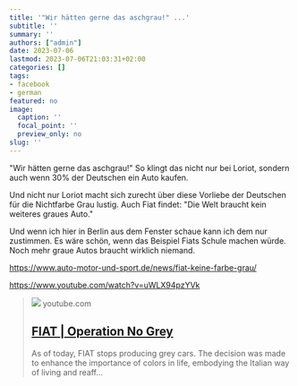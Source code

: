 ```yaml
---
title: '"Wir hätten gerne das aschgrau!" ...'
subtitle: ''
summary: ''
authors: ["admin"]
date: 2023-07-06
lastmod: 2023-07-06T21:03:31+02:00
categories: []
tags:
- facebook
- german
featured: no
image:
  caption: ''
  focal_point: ''
  preview_only: no
slug: ''
---
```

"Wir hätten gerne das aschgrau!" So klingt das nicht nur bei Loriot, sondern auch wenn 30% der Deutschen ein Auto kaufen.

Und nicht nur Loriot macht sich zurecht über diese Vorliebe der Deutschen für die Nichtfarbe Grau lustig. Auch Fiat findet: "Die Welt braucht kein weiteres graues Auto."

Und wenn ich hier in Berlin aus dem Fenster schaue kann ich dem nur zustimmen. Es wäre schön, wenn das Beispiel Fiats Schule machen würde. Noch mehr graue Autos braucht wirklich niemand.  

https://www.auto-motor-und-sport.de/news/fiat-keine-farbe-grau/

https://www.youtube.com/watch?v=uWLX94pzYVk
> [![](https://i.ytimg.com/vi/uWLX94pzYVk/maxresdefault.jpg)](https://www.youtube.com/watch?v=uWLX94pzYVk)
> youtube.com
> ## [FIAT | Operation No Grey​](https://www.youtube.com/watch?v=uWLX94pzYVk)
>
>As of today, FIAT stops producing grey cars. The decision was made to enhance the importance of colors in life, embodying the Italian way of living and reaff...


